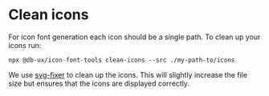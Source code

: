 # Clean icons

For icon font generation each icon should be a single path. To clean up your icons run:

```shell
npx @db-ux/icon-font-tools clean-icons --src ./my-path-to/icons
```

We use [svg-fixer](https://github.com/oslllo/svg-fixer) to clean up the icons. This will slightly increase the file size but ensures that the icons are displayed correctly.